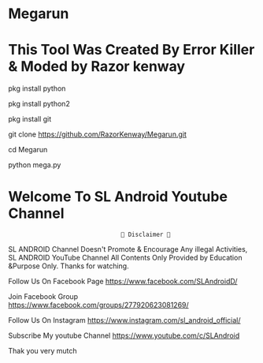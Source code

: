 # Megarun
# This Tool Was Created By Error Killer & Moded by Razor kenway

pkg install python

pkg install python2

pkg install git

git clone https://github.com/RazorKenway/Megarun.git

cd Megarun

python mega.py

#                         Welcome To SL Android Youtube Channel

                                    💢 Disclaimer 💢
SL ANDROID Channel Doesn't Promote & Encourage Any illegal Activities, SL ANDROID YouTube Channel All Contents Only Provided  by Education &Purpose Only. Thanks for watching.

Follow Us On Facebook Page https://www.facebook.com/SLAndroidD/

Join Facebook Group https://www.facebook.com/groups/277920623081269/

Follow Us On Instagram https://www.instagram.com/sl_android_official/

Subscribe My youtube Channel https://www.youtube.com/c/SLAndroid

Thak you very mutch
